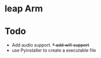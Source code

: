 # leap Arm

# Todo
* Add audio support.
~~* add wifi support~~
* use Pyinstaller to create a executable file

